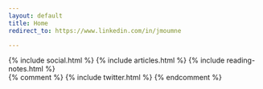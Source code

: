 ```yaml
---
layout: default
title: Home
redirect_to: https://www.linkedin.com/in/jmoumne

---   
```


<div class="col-md-12">
<!-- <div class="col-md-6"> -->
    {% include social.html %}
    {% include articles.html %}
    {% include reading-notes.html %}
<!--     {% include instagram.html %} -->
</div>

<div class="col-md-8">
<!--     {% include youtube.html %} -->
{% comment %}
{% include twitter.html %}
{% endcomment %}
</div>
